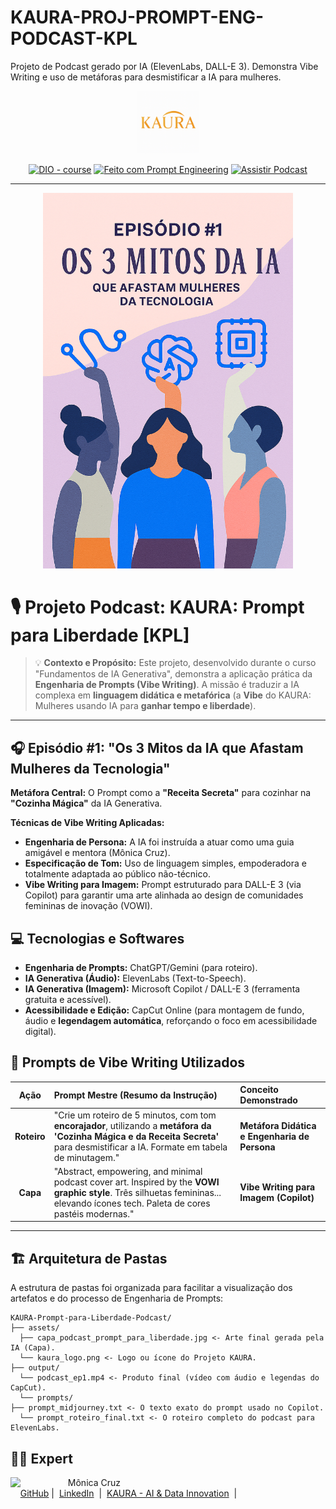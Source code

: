# KAURA-PROJ-PROMPT-ENG-PODCAST-KPL
Projeto de Podcast gerado por IA (ElevenLabs, DALL-E 3). Demonstra Vibe Writing e uso de metáforas para desmistificar a IA para mulheres.
<p align="center">
    <img width="100" src="https://github.com/monicacruzs/KAURA-PROJ-PROMPT-ENG-PODCAST-KPL/blob/main/assets/Logo%20Kaura%20INPI%20Colorida.png" alt="Logotipo KAURA"> 
</p>

<p align="center">
<a href="https://dio.me/"><img src="https://img.shields.io/badge/DIO-Course-28DA77?logo=youtube" alt="DIO - course"></a>
<a href="https://github.com/monicacruzs/KAURA-PROJ-PROMPT-ENG-PODCAST-KPL/tree/main/prompts" title="Repositório Prompts"><img src="https://img.shields.io/badge/Prompt%20Engineering-Project-blue?logo=github" alt="Feito com Prompt Engineering"></a>
<a href="https://github.com/monicacruzs/KAURA-PROJ-PROMPT-ENG-PODCAST-KPL/blob/main/output/202510292135.mp4" title="Assistir Podcast"><img src="https://img.shields.io/badge/VÍDEO%2FLIBERDADE-Assistir%20Agora-red?logo=youtube" alt="Assistir Podcast"></a>
</p>

---

<p align="center">
<img 
    src="https://github.com/monicacruzs/KAURA-PROJ-PROMPT-ENG-PODCAST-KPL/blob/main/assets/Copilot_20251029_211633.png"
    width="400"  
    alt="Capa do Podcast KAURA: Prompt para Liberdade"
/>
</p>

# 🎙️ Projeto Podcast: KAURA: Prompt para Liberdade [KPL]

> 💡 **Contexto e Propósito:** Este projeto, desenvolvido durante o curso "Fundamentos de IA Generativa", demonstra a aplicação prática da **Engenharia de Prompts (Vibe Writing)**. A missão é traduzir a IA complexa em **linguagem didática e metafórica** (a **Vibe** do KAURA: Mulheres usando IA para **ganhar tempo e liberdade**).

---

## 🎧 Episódio #1: "Os 3 Mitos da IA que Afastam Mulheres da Tecnologia"

**Metáfora Central:** O Prompt como a **"Receita Secreta"** para cozinhar na **"Cozinha Mágica"** da IA Generativa.

**Técnicas de Vibe Writing Aplicadas:**
* **Engenharia de Persona:** A IA foi instruída a atuar como uma guia amigável e mentora (Mônica Cruz).
* **Especificação de Tom:** Uso de linguagem simples, empoderadora e totalmente adaptada ao público não-técnico.
* **Vibe Writing para Imagem:** Prompt estruturado para DALL-E 3 (via Copilot) para garantir uma arte alinhada ao design de comunidades femininas de inovação (VOWI).

## 💻 Tecnologias e Softwares

- **Engenharia de Prompts:** ChatGPT/Gemini (para roteiro).
- **IA Generativa (Áudio):** ElevenLabs (Text-to-Speech).
- **IA Generativa (Imagem):** Microsoft Copilot / DALL-E 3 (ferramenta gratuita e acessível).
- **Acessibilidade e Edição:** CapCut Online (para montagem de fundo, áudio e **legendagem automática**, reforçando o foco em acessibilidade digital).

## 🧠 Prompts de Vibe Writing Utilizados

|   Ação   | Prompt Mestre (Resumo da Instrução) | Conceito Demonstrado |
| :------: | :--- | :--- |
| **Roteiro** | "Crie um roteiro de 5 minutos, com tom **encorajador**, utilizando a **metáfora da 'Cozinha Mágica e da Receita Secreta'** para desmistificar a IA. Formate em tabela de minutagem." | **Metáfora Didática e Engenharia de Persona** |
| **Capa** | "Abstract, empowering, and minimal podcast cover art. Inspired by the **VOWI graphic style**. Três silhuetas femininas... elevando ícones tech. Paleta de cores pastéis modernas." | **Vibe Writing para Imagem (Copilot)** |

---

## 🏗️ Arquitetura de Pastas

A estrutura de pastas foi organizada para facilitar a visualização dos artefatos e do processo de Engenharia de Prompts:
```
KAURA-Prompt-para-Liberdade-Podcast/
├── assets/
  ├── capa_podcast_prompt_para_liberdade.jpg <- Arte final gerada pela IA (Capa).
  └── kaura_logo.png <- Logo ou ícone do Projeto KAURA.
├── output/
  └── podcast_ep1.mp4 <- Produto final (vídeo com áudio e legendas do CapCut).
  └── prompts/
├── prompt_midjourney.txt <- O texto exato do prompt usado no Copilot.
  └── prompt_roteiro_final.txt <- O roteiro completo do podcast para ElevenLabs.
```

## 👨‍💻 Expert

<p>
    <img 
      align=left 
      margin=10 
      width=80 
      src=https://avatars.githubusercontent.com/u/71937997?v=4
    />
    <p>&nbsp&nbsp&nbspMônica Cruz<br>
    &nbsp&nbsp&nbsp
    <a href=https://github.com/monicacruzs>
    GitHub</a>&nbsp;|&nbsp;
    <a href=https://www.linkedin.com/in/m%C3%B4nicacruz/?locale=pt_BR>LinkedIn</a>
&nbsp;|&nbsp;
    <a href="SEU KAURA AQUI">
    KAURA - AI & Data Innovation</a>
&nbsp;|&nbsp;</p>
</p>
<br/><br/>
<p>
